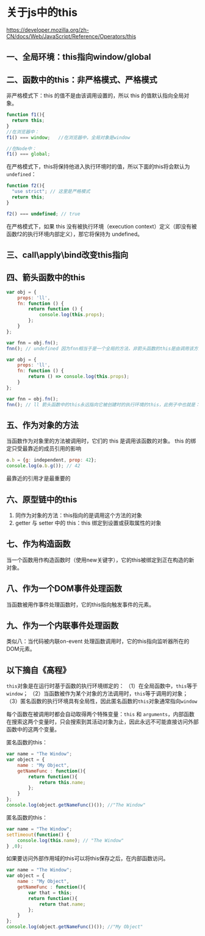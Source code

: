 # 关于js中的this
https://developer.mozilla.org/zh-CN/docs/Web/JavaScript/Reference/Operators/this
## 一、全局环境：this指向window/global
## 二、函数中的this：非严格模式、严格模式
非严格模式下：this 的值不是由该调用设置的，所以 this 的值默认指向全局对象。
```javascript
function f1(){
  return this;
}
//在浏览器中：
f1() === window;   //在浏览器中，全局对象是window

//在Node中：
f1() === global;
```
在严格模式下，this将保持他进入执行环境时的值，所以下面的this将会默认为`undefined`：
```javascript
function f2(){
  "use strict"; // 这里是严格模式
  return this;
}

f2() === undefined; // true
```
在严格模式下，如果 this 没有被执行环境（execution context）定义（即没有被函数f2的执行环境内部定义），那它将保持为 undefined。
## 三、call\apply\bind改变this指向
## 四、箭头函数中的this
```javascript
var obj = {
    props: 'll',
    fn: function () {
        return function () {
            console.log(this.props);
        };
    }
};

var fnn = obj.fn();
fnn(); // undefined 因为fnn相当于是一个全局的方法，非箭头函数的this是由调用该方法的对象决定的，如本例fnn()实际上是window.fnn()，但是window没有props属性，所以是undefined
```

```javascript
var obj = {
    props: 'll',
    fn: function () {
        return () => console.log(this.props);
    }
};

var fnn = obj.fn();
fnn(); // ll 箭头函数中的this永远指向它被创建时的执行环境的this，此例子中也就是：箭头函数的this => fn的this => obj，所以最后输出ll
```
## 五、作为对象的方法
当函数作为对象里的方法被调用时，它们的 this 是调用该函数的对象。
this 的绑定只受最靠近的成员引用的影响
```javascript
o.b = {g: independent, prop: 42};
console.log(o.b.g()); // 42
```
最靠近的引用才是最重要的
## 六、原型链中的this
1. 同作为对象的方法：this指向的是调用这个方法的对象
2. getter 与 setter 中的 this：this 绑定到设置或获取属性的对象

## 七、作为构造函数
当一个函数用作构造函数时（使用new关键字），它的this被绑定到正在构造的新对象。

## 八、作为一个DOM事件处理函数
当函数被用作事件处理函数时，它的this指向触发事件的元素。

## 九、作为一个内联事件处理函数
类似八：当代码被内联on-event 处理函数调用时，它的this指向监听器所在的DOM元素。

## 以下摘自《高程》
`this`对象是在运行时基于函数的执行环境绑定的：
（1）在全局函数中，`this`等于`window`；
（2）当函数被作为某个对象的方法调用时，`this`等于调用的对象；
（3）匿名函数的执行环境具有全局性，因此匿名函数的`this`对象通常指向`window`

每个函数在被调用时都会自动取得两个特殊变量：`this` 和 `arguments`，内部函数在搜索这两个变量时，只会搜索到其活动对象为止，因此永远不可能直接访问外部函数中的这两个变量。

匿名函数的this：
```javascript
var name = "The Window";
var object = {
    name : "My Object",
    getNameFunc : function(){
        return function(){
            return this.name;
        };
    }
};
console.log(object.getNameFunc()()); //"The Window"
```
匿名函数的this：
```javascript
var name = "The Window";
setTimeout(function() {
    console.log(this.name); // "The Window"
} ,0);
```

如果要访问外部作用域的this可以将this保存之后，在内部函数访问。
```javascript
var name = "The Window";
var object = {
    name : "My Object",
    getNameFunc : function(){
        var that = this;
        return function(){
            return that.name;
        };
    }
};
console.log(object.getNameFunc()()); //"My Object"
```
